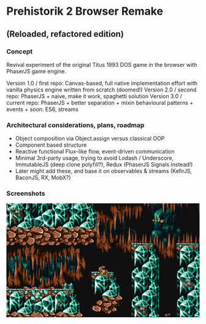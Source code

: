 # Prehistorik 2 Browser Remake

## (Reloaded, refactored edition)

### Concept

Revival experiment of the original Titus 1993 DOS game in the browser with PhaserJS game engine.

Version 1.0 / first repo: Canvas-based, full native implementation effort with vanilla physics engine written from scratch (doomed!)
Version 2.0 / second repo: PhaserJS + naive, make it work, spaghetti solution
Version 3.0 / current repo: PhaserJS + better separation + mixin behavioural patterns + events + soon: ES6, streams

### Architectural considerations, plans, roadmap
- Object composition via Object.assign versus classical OOP
- Component based structure
- Reactive functional Flux-like flow, event-driven communication
- Minimal 3rd-party usage, trying to avoid Lodash / Underscore, ImmutableJS (deep clone polyfill?), Redux (PhaserJS Signals instead!)
- Later might add these, and base it on observables & streams (KefirJS, BaconJS, RX, MobX?)


### Screenshots
![New level edited in Tiled: Hall of Ages](./docs/screenshots/hall-of-ages.png?raw=true "New level edited in Tiled: Hall of Ages")


